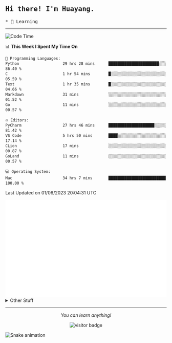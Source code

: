 <h2>
    <samp>Hi there! I'm Huayang.</samp>
</h2>
<p>
    <samp>
        * 🧐 Learning
    </samp>
</p>

<hr>

<!--START_SECTION:waka-->
![Code Time](http://img.shields.io/badge/Code%20Time-895%20hrs%206%20mins-blue)

📊 **This Week I Spent My Time On** 

```text
💬 Programming Languages: 
Python                   29 hrs 28 mins      ██████████████████████░░░   86.40 % 
C                        1 hr 54 mins        █░░░░░░░░░░░░░░░░░░░░░░░░   05.59 % 
Text                     1 hr 35 mins        █░░░░░░░░░░░░░░░░░░░░░░░░   04.66 % 
Markdown                 31 mins             ░░░░░░░░░░░░░░░░░░░░░░░░░   01.52 % 
Go                       11 mins             ░░░░░░░░░░░░░░░░░░░░░░░░░   00.57 % 

🔥 Editors: 
PyCharm                  27 hrs 46 mins      ████████████████████░░░░░   81.42 % 
VS Code                  5 hrs 50 mins       ████░░░░░░░░░░░░░░░░░░░░░   17.14 % 
CLion                    17 mins             ░░░░░░░░░░░░░░░░░░░░░░░░░   00.87 % 
GoLand                   11 mins             ░░░░░░░░░░░░░░░░░░░░░░░░░   00.57 % 

💻 Operating System: 
Mac                      34 hrs 7 mins       █████████████████████████   100.00 % 
```


 Last Updated on 01/06/2023 20:04:31 UTC
<!--END_SECTION:waka-->

<picture>
    <img src="/github-metrics.svg" alt="github metrics" style='visibility:visible'>
</picture>

<details>
  <summary>Other Stuff</summary>
  <br />
<!--   
  <p align="left">
    <img height="180em" src="https://github-readme-streak-stats.herokuapp.com/?user=GuillaumeFalourd" />
    
  </p> -->

  * 🏆 Some GitHub statistical reports:
  
  <img width="100%" src="https://github-profile-trophy.vercel.app/?username=xmchxup&column=7">
  <p align="left">  
    <img height="180em" src="https://github-readme-stats.vercel.app/api?username=xmchxup&hide_border=true&show_icons=true&include_all_commits=true&bg_color=0,EC6C6C,FFD479,FFFC79,73FA79&theme=graywhite&locale=en" />
    <img height="180em" src="https://github-readme-stats.vercel.app/api/top-langs/?username=xmchxup&hide=css,scss,html&langs_count=8&hide_border=true&layout=compact&bg_color=0,73FA79,73FDFF,D783FF&theme=graywhite&locale=en" />
  </p>
  
  <img width="100%" src="https://github-profile-summary-cards.vercel.app/api/cards/profile-details?username=xmchxup&theme=github" />
 
</a>
</details>
<hr>
<p align="center">
    <i>You can learn anything!</i>
    <p align="center">
        <img src="https://visitor-badge.laobi.icu/badge?page_id=xmchxup" alt="visitor badge"/>       
    </p>
</p>

![Snake animation](https://github.com/XmchxUp/XmchxUp/blob/output/github-contribution-grid-snake.gif)



